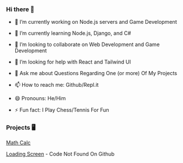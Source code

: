 ### Hi there 👋

- 🔭 I’m currently working on Node.js servers and Game Development

- 🌱 I’m currently learning Node.js, Django, and C#

- 👯 I’m looking to collaborate on Web Development and Game Development

- 🤔 I’m looking for help with React and Tailwind UI

- 💬 Ask me about Questions Regarding One (or more) Of My Projects

- 📫 How to reach me: Github/Repl.it

- 😄 Pronouns: He/Him

- ⚡ Fun fact: I Play Chess/Tennis For Fun

### Projects 🖥

[Math Calc](https://math-calc.the07coder.repl.co)

[Loading Screen](https://loading-screen.the07coder.repl.co)  - Code Not Found On Github

<!--
**CoderX07/CoderX07** is a ✨ _special_ ✨ repository because its `README.md` (this file) appears on your GitHub profile.

Here are some ideas to get you started:

- 🔭 I’m currently working on ...
- 🌱 I’m currently learning ...
- 👯 I’m looking to collaborate on ...
- 🤔 I’m looking for help with ...
- 💬 Ask me about ...
- 📫 How to reach me: ...
- 😄 Pronouns: ...
- ⚡ Fun fact: ...
-->
